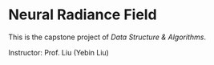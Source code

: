 # Neural Radiance Field

This is the capstone project of *Data Structure & Algorithms*.

Instructor: Prof. Liu (Yebin Liu)
